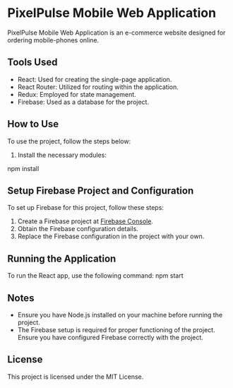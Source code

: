 # PixelPulse Mobile Web Application

PixelPulse Mobile Web Application is an e-commerce website designed for ordering mobile-phones online.


## Tools Used

- React: Used for creating the single-page application.
- React Router: Utilized for routing within the application.
- Redux: Employed for state management.
- Firebase: Used as a database for the project.

## How to Use

To use the project, follow the steps below:

1. Install the necessary modules:

 npm install

## Setup Firebase Project and Configuration

To set up Firebase for this project, follow these steps:

1. Create a Firebase project at [Firebase Console](https://console.firebase.google.com/).
2. Obtain the Firebase configuration details.
3. Replace the Firebase configuration in the project with your own.

## Running the Application

To run the React app, use the following command:
npm start



## Notes

- Ensure you have Node.js installed on your machine before running the project.
- The Firebase setup is required for proper functioning of the project. Ensure you have configured Firebase correctly with the project.

 ## License

This project is licensed under the MIT License.


